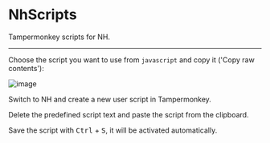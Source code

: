 # NhScripts

Tampermonkey scripts for NH.

***

Choose the script you want to use from `javascript` and copy it ('Copy raw contents'):

![image](https://user-images.githubusercontent.com/107345625/175505044-c9bd32e0-cc8b-42f0-b1d0-bf5b39ead0be.png)

Switch to NH and create a new user script in Tampermonkey.

Delete the predefined script text and paste the script from the clipboard.

Save the script with <kbd>Ctrl</kbd> + <kbd>S</kbd>, it will be activated automatically.
